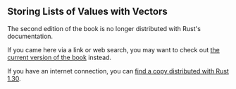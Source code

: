 ## Storing Lists of Values with Vectors

The second edition of the book is no longer distributed with Rust's documentation.

If you came here via a link or web search, you may want to check out [the current
version of the book](/src/ch08-01-vectors.md) instead.

If you have an internet connection, you can [find a copy distributed with
Rust
1.30](https://doc.rust-lang.org/1.30.0/book/second-edition/ch08-01-vectors.html).